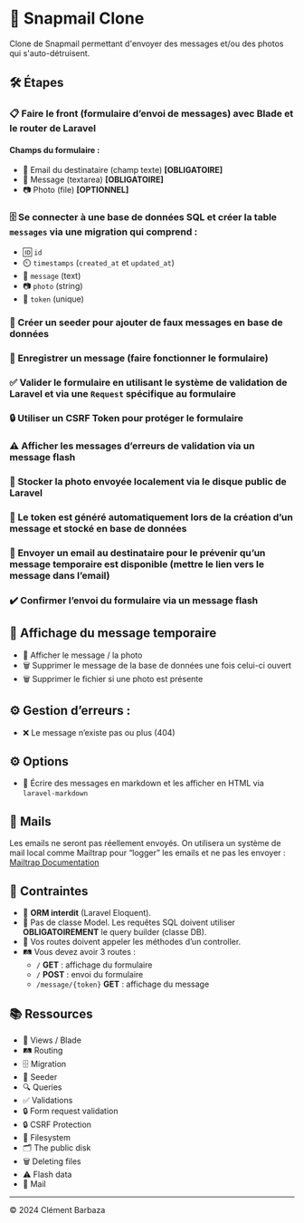 # 📸 Snapmail Clone

Clone de Snapmail permettant d'envoyer des messages et/ou des photos qui s'auto-détruisent.

## 🛠️ Étapes

### 📋 Faire le front (formulaire d’envoi de messages) avec Blade et le router de Laravel

#### Champs du formulaire :
- 📧 Email du destinataire (champ texte) **[OBLIGATOIRE]**
- 📝 Message (textarea) **[OBLIGATOIRE]**
- 📷 Photo (file) **[OPTIONNEL]**

### 🗄️ Se connecter à une base de données SQL et créer la table `messages` via une migration qui comprend :
- 🆔 `id`
- ⏲️ `timestamps` (`created_at` et `updated_at`)
- 📝 `message` (text)
- 📷 `photo` (string)
- 🔑 `token` (unique)

### 🌱 Créer un seeder pour ajouter de faux messages en base de données

### 💾 Enregistrer un message (faire fonctionner le formulaire)

### ✅ Valider le formulaire en utilisant le système de validation de Laravel et via une `Request` spécifique au formulaire

### 🔒 Utiliser un CSRF Token pour protéger le formulaire

### ⚠️ Afficher les messages d’erreurs de validation via un message flash

### 📁 Stocker la photo envoyée localement via le disque public de Laravel

### 🔑 Le token est généré automatiquement lors de la création d’un message et stocké en base de données

### 📧 Envoyer un email au destinataire pour le prévenir qu’un message temporaire est disponible (mettre le lien vers le message dans l’email)

### ✔️ Confirmer l’envoi du formulaire via un message flash

## 👀 Affichage du message temporaire

- 📝 Afficher le message / la photo
- 🗑️ Supprimer le message de la base de données une fois celui-ci ouvert
- 🗑️ Supprimer le fichier si une photo est présente

## ⚙️ Gestion d’erreurs :

- ❌ Le message n’existe pas ou plus (404)

## ⚙️ Options

- 📝 Écrire des messages en markdown et les afficher en HTML via `laravel-markdown`

## 📧 Mails

Les emails ne seront pas réellement envoyés. On utilisera un système de mail local comme Mailtrap pour “logger” les emails et ne pas les envoyer :
[Mailtrap Documentation](https://laravel.com/docs/11.x/mail#mail-and-local-development)

## 📏 Contraintes

- 🚫 **ORM interdit** (Laravel Eloquent).
- 🚫 Pas de classe Model. Les requêtes SQL doivent utiliser **OBLIGATOIREMENT** le query builder (classe DB).
- 🔀 Vos routes doivent appeler les méthodes d’un controller.
- 🛤️ Vous devez avoir 3 routes :
  - `/` **GET** : affichage du formulaire
  - `/` **POST** : envoi du formulaire
  - `/message/{token}` **GET** : affichage du message

## 📚 Ressources

- 📄 Views / Blade
- 🛤️ Routing
- 🗄️ Migration
- 🌱 Seeder
- 🔍 Queries
- ✅ Validations
- 🔒 Form request validation
- 🔒 CSRF Protection
- 📁 Filesystem
- 🗂️ The public disk
- 🗑️ Deleting files
- ⚠️ Flash data
- 📧 Mail

---

© 2024 Clément Barbaza
